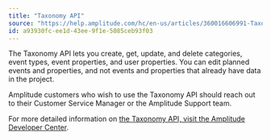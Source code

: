 ```yaml
---
title: "Taxonomy API"
source: "https://help.amplitude.com/hc/en-us/articles/360016606991-Taxonomy-API"
id: a93930fc-ee1d-43ee-9f1e-5085ceb93f03
---
```


The Taxonomy API lets you create, get, update, and delete categories, event types, event properties, and user properties. You can edit planned events and properties, and not events and properties that already have data in the project.

Amplitude customers who wish to use the Taxonomy API should reach out to their Customer Service Manager or the Amplitude Support team.

For more detailed information on [the Taxonomy API, visit the Amplitude Developer Center](https://www.docs.developers.amplitude.com/analytics/apis/taxonomy-api/).
